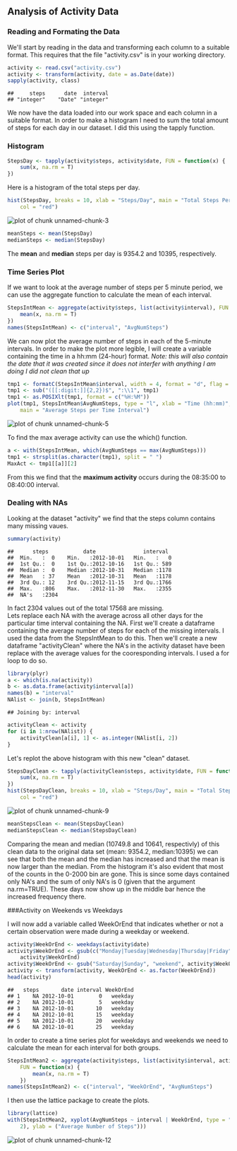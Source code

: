 ## Analysis of Activity Data


### Reading and Formating the Data
We'll start by reading in the data and transforming each column to a suitable format. This requires that the file "activity.csv" is in your working directory.

```r
activity <- read.csv("activity.csv")
activity <- transform(activity, date = as.Date(date))
sapply(activity, class)
```

```
##     steps      date  interval 
## "integer"    "Date" "integer"
```

We now have the data loaded into our work space and each column in a suitable format.
In order to make a histogram I need to sum the total amount of steps for each day in our dataset. I did this using the tapply function. 

### Histogram

```r
StepsDay <- tapply(activity$steps, activity$date, FUN = function(x) {
    sum(x, na.rm = T)
})
```

Here is a histogram of the total steps per day.

```r
hist(StepsDay, breaks = 10, xlab = "Steps/Day", main = "Total Steps Per Day", 
    col = "red")
```

![plot of chunk unnamed-chunk-3](figure/unnamed-chunk-3.png) 

```r
meanSteps <- mean(StepsDay)
medianSteps <- median(StepsDay)
```

The **mean** and **median** steps per day is 9354.2 and 10395, respectively.  

### Time Series Plot
If we want to look at the average number of steps per 5 minute period, we can use the aggregate function to calculate the mean of each interval. 


```r
StepsIntMean <- aggregate(activity$steps, list(activity$interval), FUN = function(x) {
    mean(x, na.rm = T)
})
names(StepsIntMean) <- c("interval", "AvgNumSteps")
```

We can now plot the average number of steps in each of the 5-minute intervals. In order to make the plot more legible, I will create a variable containing the time in a hh:mm (24-hour) format. *Note: this will also contain the date that it was created since it does not interfer with anything I am doing I did not clean that up*

```r
tmp1 <- formatC(StepsIntMean$interval, width = 4, format = "d", flag = "0")
tmp1 <- sub("([[:digit:]]{2,2})$", ":\\1", tmp1)
tmp1 <- as.POSIXlt(tmp1, format = c("%H:%M"))
plot(tmp1, StepsIntMean$AvgNumSteps, type = "l", xlab = "Time (hh:mm)", ylab = "Average Number of Steps", 
    main = "Average Steps per Time Interval")
```

![plot of chunk unnamed-chunk-5](figure/unnamed-chunk-5.png) 

To find the max average activity can use the which() function.

```r
a <- with(StepsIntMean, which(AvgNumSteps == max(AvgNumSteps)))
tmp1 <- strsplit(as.character(tmp1), split = " ")
MaxAct <- tmp1[[a]][2]
```

From this we find that the **maximum activity** occurs during the 08:35:00 to 08:40:00 interval.  
  
### Dealing with NAs
Looking at the dataset "activity" we find that the steps column contains many missing vaues.

```r
summary(activity)
```

```
##      steps           date               interval   
##  Min.   :  0    Min.   :2012-10-01   Min.   :   0  
##  1st Qu.:  0    1st Qu.:2012-10-16   1st Qu.: 589  
##  Median :  0    Median :2012-10-31   Median :1178  
##  Mean   : 37    Mean   :2012-10-31   Mean   :1178  
##  3rd Qu.: 12    3rd Qu.:2012-11-15   3rd Qu.:1766  
##  Max.   :806    Max.   :2012-11-30   Max.   :2355  
##  NA's   :2304
```

In fact 2304 values out of the total 17568 are missing.  
Lets replace each NA with the average across all other days for the particular time interval containing the NA. First we'll create a dataframe containing the average number of steps for each of the missing intervals. I used the data from the StepsIntMean to do this. Then we'll create a new dataframe "activityClean" where the NA's in the activity dataset have been replace with the average values for the cooresponding intervals. I used a for loop to do so.

```r
library(plyr)
a <- which(is.na(activity))
b <- as.data.frame(activity$interval[a])
names(b) = "interval"
NAlist <- join(b, StepsIntMean)
```

```
## Joining by: interval
```

```r
activityClean <- activity
for (i in 1:nrow(NAlist)) {
    activityClean[a[i], 1] <- as.integer(NAlist[i, 2])
}
```


Let's replot the above histogram with this new "clean" dataset.

```r
StepsDayClean <- tapply(activityClean$steps, activity$date, FUN = function(x) {
    sum(x, na.rm = T)
})
hist(StepsDayClean, breaks = 10, xlab = "Steps/Day", main = "Total Steps Per Day", 
    col = "red")
```

![plot of chunk unnamed-chunk-9](figure/unnamed-chunk-9.png) 

```r
meanStepsClean <- mean(StepsDayClean)
medianStepsClean <- median(StepsDayClean)
```

Comparing the mean and median (10749.8 and 10641, respectivly) of this clean data to the original data set (mean: 9354.2, median:10395) we can see that both the mean and the median has increased and that the mean is now larger than the median. From the histogram it's also evident that most of the counts in the 0-2000 bin are gone. This is since some days contained only NA's and the sum of only NA's is 0 (given that the argument na.rm=TRUE). These days now show up in the middle bar hence the increased frequency there.  

###Activity on Weekends vs Weekdays

I will now add a variable called WeekOrEnd that indicates whether or not a certain observation were made during a weekday or weekend. 

```r
activity$WeekOrEnd <- weekdays(activity$date)
activity$WeekOrEnd <- gsub(c("Monday|Tuesday|Wednesday|Thursday|Friday"), "weekday", 
    activity$WeekOrEnd)
activity$WeekOrEnd <- gsub("Saturday|Sunday", "weekend", activity$WeekOrEnd)
activity <- transform(activity, WeekOrEnd <- as.factor(WeekOrEnd))
head(activity)
```

```
##   steps       date interval WeekOrEnd
## 1    NA 2012-10-01        0   weekday
## 2    NA 2012-10-01        5   weekday
## 3    NA 2012-10-01       10   weekday
## 4    NA 2012-10-01       15   weekday
## 5    NA 2012-10-01       20   weekday
## 6    NA 2012-10-01       25   weekday
```


In order to create a time series plot for weekdays and weekends we need to calculate the mean for each interval for both groups.


```r
StepsIntMean2 <- aggregate(activity$steps, list(activity$interval, activity$WeekOrEnd), 
    FUN = function(x) {
        mean(x, na.rm = T)
    })
names(StepsIntMean2) <- c("interval", "WeekOrEnd", "AvgNumSteps")
```

I then use the lattice package to create the plots.

```r
library(lattice)
with(StepsIntMean2, xyplot(AvgNumSteps ~ interval | WeekOrEnd, type = "l", layout = c(1, 
    2), ylab = ("Average Number of Steps")))
```

![plot of chunk unnamed-chunk-12](figure/unnamed-chunk-12.png) 

